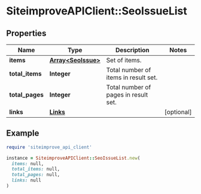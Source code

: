 # SiteimproveAPIClient::SeoIssueList

## Properties

| Name | Type | Description | Notes |
| ---- | ---- | ----------- | ----- |
| **items** | [**Array&lt;SeoIssue&gt;**](SeoIssue.md) | Set of items. |  |
| **total_items** | **Integer** | Total number of items in result set. |  |
| **total_pages** | **Integer** | Total number of pages in result set. |  |
| **links** | [**Links**](Links.md) |  | [optional] |

## Example

```ruby
require 'siteimprove_api_client'

instance = SiteimproveAPIClient::SeoIssueList.new(
  items: null,
  total_items: null,
  total_pages: null,
  links: null
)
```

